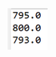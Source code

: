 <img src="https://github.com/hiranfb/inheritance2-protected-sobreposicao-override-super/blob/main/readme.png" width="80" />
